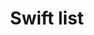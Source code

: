 ---
title: Swift list
permalink: /categories/Swift/
layout: category
author_profile: true
taxonomy: Swift
---